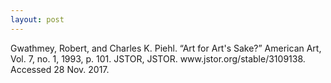 ```yaml
---
layout: post
---
```


<p class="citation">
Gwathmey, Robert, and Charles K. Piehl. “Art for Art&#39;s Sake?” American Art, Vol. 7, no. 1,
1993, p. 101. JSTOR, JSTOR. www.jstor.org/stable/3109138. Accessed 28 Nov. 2017.
</p>
